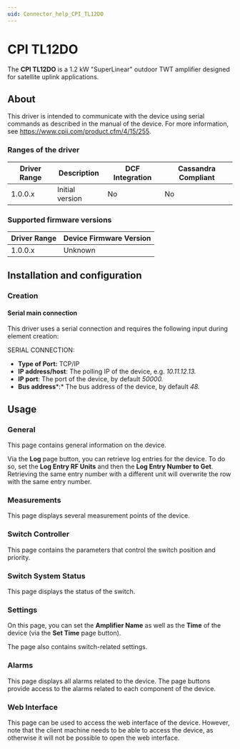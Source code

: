 ```yaml
---
uid: Connector_help_CPI_TL12DO
---
```


# CPI TL12DO

The **CPI TL12DO** is a 1.2 kW "SuperLinear" outdoor TWT amplifier designed for satellite uplink applications.

## About

This driver is intended to communicate with the device using serial commands as described in the manual of the device. For more information, see <https://www.cpii.com/product.cfm/4/15/255>.

### Ranges of the driver

| **Driver Range** | **Description** | **DCF Integration** | **Cassandra Compliant** |
|------------------|-----------------|---------------------|-------------------------|
| 1.0.0.x          | Initial version | No                  | No                      |

### Supported firmware versions

| **Driver Range** | **Device Firmware Version** |
|------------------|-----------------------------|
| 1.0.0.x          | Unknown                     |

## Installation and configuration

### Creation

#### Serial main connection

This driver uses a serial connection and requires the following input during element creation:

SERIAL CONNECTION:

- **Type of Port:** TCP/IP
- **IP address/host**: The polling IP of the device, e.g. *10.11.12.13.*
- **IP port**: The port of the device, by default *50000.*
- **Bus address***:* The bus address of the device, by default *48.*

## Usage

### General

This page contains general information on the device.

Via the **Log** page button, you can retrieve log entries for the device. To do so, set the **Log Entry RF Units** and then the **Log Entry Number to Get**. Retrieving the same entry number with a different unit will overwrite the row with the same entry number.

### Measurements

This page displays several measurement points of the device.

### Switch Controller

This page contains the parameters that control the switch position and priority.

### Switch System Status

This page displays the status of the switch.

### Settings

On this page, you can set the **Amplifier Name** as well as the **Time** of the device (via the **Set Time** page button).

The page also contains switch-related settings.

### Alarms

This page displays all alarms related to the device. The page buttons provide access to the alarms related to each component of the device.

### Web Interface

This page can be used to access the web interface of the device. However, note that the client machine needs to be able to access the device, as otherwise it will not be possible to open the web interface.
